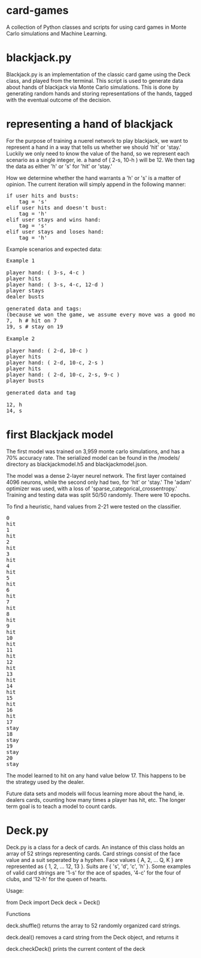 # card-games
 A collection of Python classes and scripts for using card games in Monte Carlo simulations and Machine Learning.

# blackjack.py
Blackjack.py is an implementation of the classic card game using the Deck class, and played from the terminal. This script is used to generate data about hands of blackjack via Monte Carlo simulations. This is done by generating random hands and storing representations of the hands, tagged with the eventual outcome of the decision.

# representing a hand of blackjack

For the purpose of training a nuerel network to play blackjack, we want to represent a hand in a way that tells us whether we should 'hit' or 'stay.' Luckily we only need to know the value of the hand, so we represent each scenario as a single integer, ie. a hand of ( 2-s, 10-h ) will be 12. We then tag the data as either 'h' or 's' for 'hit' or 'stay.'

How we determine whether the hand warrants a 'h' or 's' is a matter of opinion. The current iteration will simply append in the following manner:

<pre>
if user hits and busts:
	tag = 's'
elif user hits and doesn't bust:
	tag = 'h'
elif user stays and wins hand:
	tag = 's'
elif user stays and loses hand:
	tag = 'h'
</pre>

Example scenarios and expected data:

<pre>
Example 1

player hand: ( 3-s, 4-c )
player hits
player hand: ( 3-s, 4-c, 12-d )
player stays
dealer busts

generated data and tags:
(because we won the game, we assume every move was a good move)
7,  h # hit on 7
19, s # stay on 19

Example 2

player hand: ( 2-d, 10-c )
player hits
player hand: ( 2-d, 10-c, 2-s )
player hits
player hand: ( 2-d, 10-c, 2-s, 9-c )
player busts

generated data and tag

12, h
14, s
</pre>

# first Blackjack model

The first model was trained on 3,959 monte carlo simulations, and has a 70% accuracy rate. The serialized model can be found in the /models/ directory as blackjackmodel.h5 and blackjackmodel.json.

The model was a dense 2-layer neurel network. The first layer contained 4096 neurons, while the second only had two, for 'hit' or 'stay.' The 'adam' optimizer was used, with a loss of 'sparse_categorical_crossentropy.' Training and testing data was split 50/50 randomly. There were 10 epochs.

To find a heuristic, hand values from 2-21 were tested on the classifier.

<pre>
0
hit
1
hit
2
hit
3
hit
4
hit
5
hit
6
hit
7
hit
8
hit
9
hit
10
hit
11
hit
12
hit
13
hit
14
hit
15
hit
16
hit
17
stay
18
stay
19
stay
20
stay
</pre>

The model learned to hit on any hand value below 17. This happens to be the strategy used by the dealer.

Future data sets and models will focus learning more about the hand, ie. dealers cards, counting how many times a player has hit, etc. The longer term goal is to teach a model to count cards.

# Deck.py
Deck.py is a class for a deck of cards. An instance of this class holds an array of 52 strings representing cards. Card strings consist of the face value and a suit seperated by a hyphen. Face values { A, 2, ... Q, K } are represented as { 1, 2, ... 12, 13 }. Suits are { 's', 'd', 'c', 'h' }. Some examples of valid card strings are '1-s' for the ace of spades, '4-c' for the four of clubs, and '12-h' for the queen of hearts.

Usage:

from Deck import Deck
deck = Deck()

Functions
	
deck.shuffle()
returns the array to 52 randomly organized card strings.

deck.deal()
removes a card string from the Deck object, and returns it

deck.checkDeck()
prints the current content of the deck
